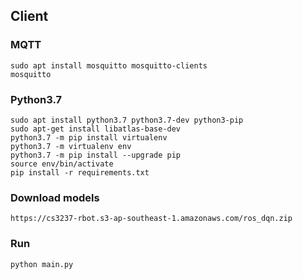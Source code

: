 ## Client

### MQTT
```
sudo apt install mosquitto mosquitto-clients
mosquitto
```

### Python3.7
```
sudo apt install python3.7 python3.7-dev python3-pip
sudo apt-get install libatlas-base-dev
python3.7 -m pip install virtualenv
python3.7 -m virtualenv env
python3.7 -m pip install --upgrade pip
source env/bin/activate
pip install -r requirements.txt
```

### Download models
```
https://cs3237-rbot.s3-ap-southeast-1.amazonaws.com/ros_dqn.zip
```

### Run
```
python main.py
```
